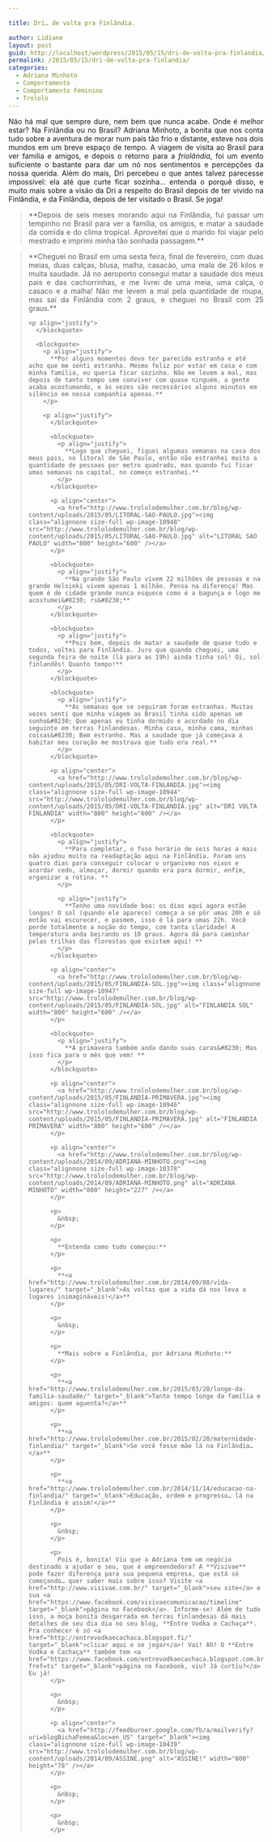 ```yaml
---

title: Dri… de volta pra Finlândia.

author: Lidiane
layout: post
guid: http://localhost/wordpress/2015/05/15/dri-de-volta-pra-finlandia/
permalink: /2015/05/15/dri-de-volta-pra-finlandia/
categories:
  - Adriana Minhoto
  - Comportamento
  - Comportamento Feminino
  - Trololó
---
```

<p align="justify">
  Não há mal que sempre dure, nem bem que nunca acabe. Onde é melhor estar? Na Finlândia ou no Brasil? Adriana Minhoto, a bonita que nos conta tudo sobre a aventura de morar num país tão frio e distante, esteve nos dois mundos em um breve espaço de tempo. A viagem de visita ao Brasil para ver família e amigos, e depois o retorno para a <em>friolândia</em>, foi um evento suficiente o bastante para dar um nó nos sentimentos e percepções da nossa querida. Além do mais, Dri percebeu o que antes talvez parecesse impossível: ela até que curte ficar sozinha… entenda o porquê disso, e muito mais sobre a visão da Dri a respeito do Brasil depois de ter vivido na Finlândia, e da Finlândia, depois de ter visitado o Brasil. Se joga!
</p>

> <p align="justify">
>   **Depois de seis meses morando aqui na Finlândia, fui passar um tempinho no Brasil para ver a família, os amigos, e matar a saudade da comida e do clima tropical. Aproveitei que o marido foi viajar pelo mestrado e imprimi minha tão sonhada passagem.**
> </p>
> 
> <p align="justify">
>   </blockquote> 
>   
>   <blockquote>
>     <p align="justify">
>       **Cheguei no Brasil em uma sexta feira, final de fevereiro, com duas meias, duas calças, blusa, malha, casacão, uma mala de 26 kilos e muita saudade. Já no aeroporto consegui matar a saudade dos meus pais e das cachorrinhas, e me livrei de uma meia, uma calça, o casaco e a malha! Não me levem a mal pela quantidade de roupa, mas saí da Finlândia com 2 graus, e cheguei no Brasil com 25 graus.**
>     </p>
>     
>     <p align="justify">
>       </blockquote> 
>       
>       <blockquote>
>         <p align="justify">
>           **Por alguns momentos devo ter parecido estranha e até acho que me senti estranha. Mesmo feliz por estar em casa e com minha família, eu queria ficar sozinha. Não me levem a mal, mas depois de tanto tempo sem conviver com quase ninguém, a gente acaba acostumando, e às vezes são necessários alguns minutos em silêncio em nossa companhia apenas.**
>         </p>
>         
>         <p align="justify">
>           </blockquote> 
>           
>           <blockquote>
>             <p align="justify">
>               **Logo que cheguei, fiquei algumas semanas na casa dos meus pais, no litoral de São Paulo, então não estranhei muito a quantidade de pessoas por metro quadrado, mas quando fui ficar umas semanas na capital, no começo estranhei.**
>             </p>
>           </blockquote>
>           
>           <p align="center">
>             <a href="http://www.trololodemulher.com.br/blog/wp-content/uploads/2015/05/LITORAL-SAO-PAULO.jpg"><img class="alignnone size-full wp-image-10948" src="http://www.trololodemulher.com.br/blog/wp-content/uploads/2015/05/LITORAL-SAO-PAULO.jpg" alt="LITORAL SAO PAULO" width="800" height="600" /></a>
>           </p>
>           
>           <blockquote>
>             <p align="justify">
>               **Na grande São Paulo vivem 22 milhões de pessoas e na grande Helsinki vivem apenas 1 milhão. Pensa na diferença! Mas quem é de cidade grande nunca esquece como é a bagunça e logo me acostumei&#8230; rs&#8230;**
>             </p>
>           </blockquote>
>           
>           <blockquote>
>             <p align="justify">
>               **Pois bem, depois de matar a saudade de quase tudo e todos, voltei para Finlândia. Juro que quando cheguei, uma segunda feira de noite (lá para as 19h) ainda tinha sol! Oi, sol finlandês! Quanto tempo!**
>             </p>
>           </blockquote>
>           
>           <blockquote>
>             <p align="justify">
>               **As semanas que se seguiram foram estranhas. Muitas vezes senti que minha viagem ao Brasil tinha sido apenas um sonho&#8230; Que apenas eu tinha dormido e acordado no dia seguinte em terras finlandesas. Minha casa, minha cama, minhas coisas&#8230; Bem estranho. Mas a saudade que já começava a habitar meu coração me mostrava que tudo era real.**
>             </p>
>           </blockquote>
>           
>           <p align="center">
>             <a href="http://www.trololodemulher.com.br/blog/wp-content/uploads/2015/05/DRI-VOLTA-FINLANDIA.jpg"><img class="alignnone size-full wp-image-10944" src="http://www.trololodemulher.com.br/blog/wp-content/uploads/2015/05/DRI-VOLTA-FINLANDIA.jpg" alt="DRI VOLTA FINLANDIA" width="800" height="600" /></a>
>           </p>
>           
>           <blockquote>
>             <p align="justify">
>               **Para completar, o fuso horário de seis horas a mais não ajudou muito na readaptação aqui na Finlândia. Foram uns quatro dias para conseguir colocar o organismo nos eixos e acordar cedo, almoçar, dormir quando era para dormir, enfim, organizar a rotina. **
>             </p>
>             
>             <p align="justify">
>               **Tenho uma novidade boa: os dias aqui agora estão longos! O sol (quando ele aparece) começa a se pôr umas 20h e só então vai escurecer, e pasmem, isso é lá para umas 22h. Você perde totalmente a noção do tempo, com tanta claridade! A temperatura anda beirando os 10 graus. Agora dá para caminhar pelas trilhas das florestas que existem aqui! **
>             </p>
>           </blockquote>
>           
>           <p align="center">
>             <a href="http://www.trololodemulher.com.br/blog/wp-content/uploads/2015/05/FINLANDIA-SOL.jpg"><img class="alignnone size-full wp-image-10947" src="http://www.trololodemulher.com.br/blog/wp-content/uploads/2015/05/FINLANDIA-SOL.jpg" alt="FINLANDIA SOL" width="800" height="600" /></a>
>           </p>
>           
>           <blockquote>
>             <p align="justify">
>               **A primavera também anda dando suas caras&#8230; Mas isso fica para o mês que vem! **
>             </p>
>           </blockquote>
>           
>           <p align="center">
>             <a href="http://www.trololodemulher.com.br/blog/wp-content/uploads/2015/05/FINLANDIA-PRIMAVERA.jpg"><img class="alignnone size-full wp-image-10946" src="http://www.trololodemulher.com.br/blog/wp-content/uploads/2015/05/FINLANDIA-PRIMAVERA.jpg" alt="FINLANDIA PRIMAVERA" width="800" height="600" /></a>
>           </p>
>           
>           <p align="center">
>             <a href="http://www.trololodemulher.com.br/blog/wp-content/uploads/2014/09/ADRIANA-MINHOTO.png"><img class="alignnone size-full wp-image-10378" src="http://www.trololodemulher.com.br/blog/wp-content/uploads/2014/09/ADRIANA-MINHOTO.png" alt="ADRIANA MINHOTO" width="800" height="227" /></a>
>           </p>
>           
>           <p>
>             &nbsp;
>           </p>
>           
>           <p>
>             **Entenda como tudo começou:**
>           </p>
>           
>           <p>
>             **<a href="http://www.trololodemulher.com.br/2014/09/08/vida-lugares/" target="_blank">As voltas que a vida dá nos leva a lugares inimagináveis!</a>**
>           </p>
>           
>           <p>
>             &nbsp;
>           </p>
>           
>           <p>
>             **Mais sobre a Finlândia, por Adriana Minhoto:**
>           </p>
>           
>           <p>
>             **<a href="http://www.trololodemulher.com.br/2015/03/20/longe-da-familia-saudade/" target="_blank">Tanto tempo longe da família e amigos: quem aguenta?</a>**
>           </p>
>           
>           <p>
>             **<a href="http://www.trololodemulher.com.br/2015/02/20/maternidade-finlandia/" target="_blank">Se você fosse mãe lá na Finlândia…</a>**
>           </p>
>           
>           <p>
>             **<a href="http://www.trololodemulher.com.br/2014/11/14/educacao-na-finlandia/" target="_blank">Educação, ordem e progresso… lá na Finlândia é assim!</a>**
>           </p>
>           
>           <p>
>             &nbsp;
>           </p>
>           
>           <p>
>             Pois é, bonita! Viu que a Adriana tem um negócio destinado a ajudar o seu, que é empreendedora? A **Visivae** pode fazer diferença para sua pequena empresa, que está só começando… quer saber mais sobre isso? Visite <a href="http://www.visivae.com.br/" target="_blank">seu site</a> e sua <a href="https://www.facebook.com/visivaecomunicacao/timeline" target="_blank">página no Facebook</a>. Informe-se! Além de tudo isso, a moça bonita desgarrada em terras finlandesas dá mais detalhes de seu dia dia no seu blog, **Entre Vodka e Cachaça**. Pra conhecer é só <a href="http://entrevodkaecachaca.blogspot.fi/" target="_blank">clicar aqui e se jogar</a>! Vai! Ah! O **Entre Vodka e Cachaça** também tem <a href="https://www.facebook.com/entrevodkaecachaca.blogspot.com.br?fref=ts" target="_blank">página no Facebook, viu? Já curtiu?</a> Eu já!
>           </p>
>           
>           <p>
>             &nbsp;
>           </p>
>           
>           <p align="center">
>             <a href="http://feedburner.google.com/fb/a/mailverify?uri=blogBichaFemea&loc=en_US" target="_blank"><img class="alignnone size-full wp-image-10439" src="http://www.trololodemulher.com.br/blog/wp-content/uploads/2014/09/ASSINE.png" alt="ASSINE!" width="800" height="78" /></a>
>           </p>
>           
>           <p>
>             &nbsp;
>           </p>
>           
>           <p>
>             &nbsp;
>           </p>